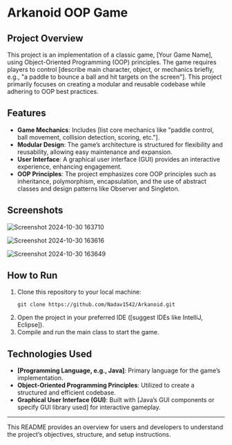 

# Arkanoid OOP Game

## Project Overview

This project is an implementation of a classic game, [Your Game Name], using Object-Oriented Programming (OOP) principles. The game requires players to control [describe main character, object, or mechanics briefly, e.g., "a paddle to bounce a ball and hit targets on the screen"]. This project primarily focuses on creating a modular and reusable codebase while adhering to OOP best practices.

## Features

- **Game Mechanics**: Includes [list core mechanics like "paddle control, ball movement, collision detection, scoring, etc."].
- **Modular Design**: The game’s architecture is structured for flexibility and reusability, allowing easy maintenance and expansion.
- **User Interface**: A graphical user interface (GUI) provides an interactive experience, enhancing engagement.
- **OOP Principles**: The project emphasizes core OOP principles such as inheritance, polymorphism, encapsulation, and the use of abstract classes and design patterns like Observer and Singleton.

## Screenshots

 ![Screenshot 2024-10-30 163710](https://github.com/user-attachments/assets/b2935c6d-7f3c-448b-a60a-6e249002401e)
 
 ![Screenshot 2024-10-30 163616](https://github.com/user-attachments/assets/0badbd8b-1ff3-4413-9e6e-3d32fd639f3c)
  
  ![Screenshot 2024-10-30 163649](https://github.com/user-attachments/assets/31687a80-50a9-475e-8dc5-be7c765a3fba)
 



## How to Run

1. Clone this repository to your local machine:
   ```
   git clone https://github.com/Nadav1542/Arkanoid.git
   ```
2. Open the project in your preferred IDE ([suggest IDEs like IntelliJ, Eclipse]).
3. Compile and run the main class to start the game.

## Technologies Used

- **[Programming Language, e.g., Java]**: Primary language for the game’s implementation.
- **Object-Oriented Programming Principles**: Utilized to create a structured and efficient codebase.
- **Graphical User Interface (GUI)**: Built with [Java’s GUI components or specify GUI library used] for interactive gameplay.

---

This README provides an overview for users and developers to understand the project’s objectives, structure, and setup instructions.
